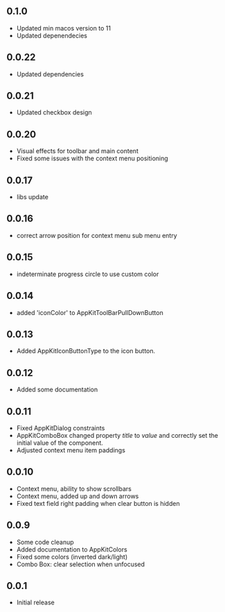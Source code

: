 ## 0.1.0

 * Updated min macos version to 11
 * Updated depenendecies

## 0.0.22

 * Updated dependencies

## 0.0.21

 * Updated checkbox design

## 0.0.20

* Visual effects for toolbar and main content
* Fixed some issues with the context menu positioning

## 0.0.17

* libs update

## 0.0.16

* correct arrow position for context menu sub menu entry

## 0.0.15

* indeterminate progress circle to use custom color

## 0.0.14

* added 'iconColor' to AppKitToolBarPullDownButton

## 0.0.13

* Added AppKitIconButtonType to the icon button.

## 0.0.12

* Added some documentation

## 0.0.11

* Fixed AppKitDialog constraints
* AppKitComboBox changed property *title* to *value* and correctly set the initial value of the component.
* Adjusted context menu item paddings

## 0.0.10

* Context menu, ability to show scrollbars
* Context menu, added up and down arrows
* Fixed text field right padding when clear button is hidden

## 0.0.9

* Some code cleanup
* Added documentation to AppKitColors
* Fixed some colors (inverted dark/light)
* Combo Box: clear selection when unfocused

## 0.0.1

* Initial release
